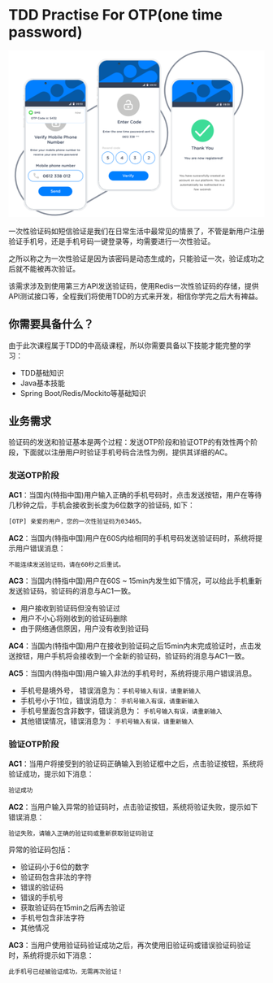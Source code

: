 # TDD Practise For OTP(one time password)

![otp](./src/main/resources/images/otp.png)

一次性验证码如短信验证是我们在日常生活中最常见的情景了，不管是新用户注册验证手机号，还是手机号码一键登录等，均需要进行一次性验证。

之所以称之为一次性验证是因为该密码是动态生成的，只能验证一次，验证成功之后就不能被再次验证。

该需求涉及到使用第三方API发送验证码，使用Redis一次性验证码的存储，提供API测试接口等，全程我们将使用TDD的方式来开发，相信你学完之后大有裨益。

## 你需要具备什么？

由于此次课程属于TDD的中高级课程，所以你需要具备以下技能才能完整的学习：

* TDD基础知识
* Java基本技能
* Spring Boot/Redis/Mockito等基础知识

## 业务需求

验证码的发送和验证基本是两个过程：发送OTP阶段和验证OTP的有效性两个阶段，下面就以注册用户时验证手机号码合法性为例，提供其详细的AC。

### 发送OTP阶段

**AC1**：当国内(特指中国)用户输入正确的手机号码时，点击发送按钮，用户在等待几秒钟之后，手机会接收到长度为6位数字的验证码, 如下：
```bash
[OTP] 亲爱的用户，您的一次性验证码为03465。
```

**AC2**：当国内(特指中国)用户在60S内给相同的手机号码发送验证码时，系统将提示用户错误消息：
```bash
不能连续发送验证码，请在60秒之后重试。
```

**AC3**：当国内(特指中国)用户在60S ~ 15min内发生如下情况，可以给此手机重新发送验证码，验证码的消息与AC1一致。
* 用户接收到验证码但没有验证过
* 用户不小心将刚收到的验证码删除
* 由于网络通信原因，用户没有收到验证码

**AC4**：当国内(特指中国)用户在接收到验证码之后15min内未完成验证时，点击发送按钮，用户手机将会接收到一个全新的验证码，验证码的消息与AC1一致。

**AC5**：当国内(特指中国)用户输入非法的手机号时，系统将提示用户错误消息。
* 手机号是境外号， 错误消息为：`手机号输入有误，请重新输入`
* 手机号小于11位，错误消息为： `手机号输入有误，请重新输入`
* 手机号里面包含非数字，错误消息为： `手机号输入有误，请重新输入`
* 其他错误情况，错误消息为： `手机号输入有误，请重新输入`

### 验证OTP阶段

**AC1**：当用户将接受到的验证码正确输入到验证框中之后，点击验证按钮，系统将验证成功，提示如下消息：
```bash
验证成功
```

**AC2**：当用户输入异常的验证码时，点击验证按钮，系统将验证失败，提示如下错误消息：
```bash
验证失败，请输入正确的验证码或重新获取验证码验证
```
异常的验证码包括：
* 验证码小于6位的数字
* 验证码包含非法的字符
* 错误的验证码
* 错误的手机号
* 获取验证码在15min之后再去验证
* 手机号包含非法字符
* 其他情况

**AC3**：当用户使用验证码验证成功之后，再次使用旧验证码或错误验证码验证时，系统将提示如下消息：
```bash
此手机号已经被验证成功，无需再次验证！
```